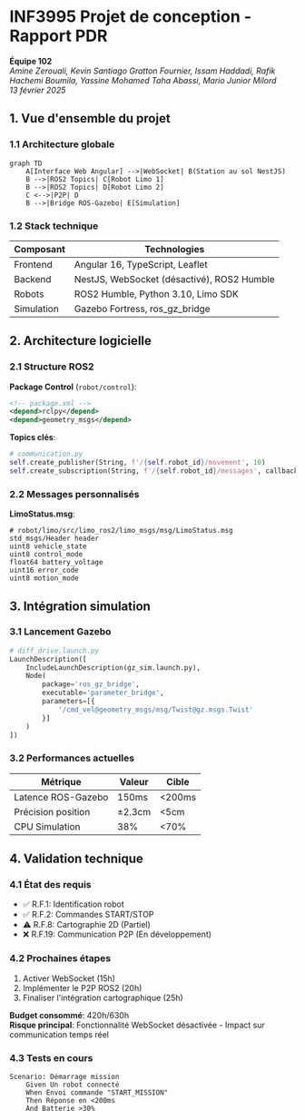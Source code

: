 # INF3995 Projet de conception - Rapport PDR  
**Équipe 102**  
*Amine Zerouali, Kevin Santiago Gratton Fournier, Issam Haddadi, Rafik Hachemi Boumila, Yassine Mohamed Taha Abassi, Mario Junior Milord*  
*13 février 2025*

## 1. Vue d'ensemble du projet
### 1.1 Architecture globale
```mermaid
graph TD
    A[Interface Web Angular] -->|WebSocket| B(Station au sol NestJS)
    B -->|ROS2 Topics| C[Robot Limo 1]
    B -->|ROS2 Topics| D[Robot Limo 2]
    C <-->|P2P| D
    B -->|Bridge ROS-Gazebo| E[Simulation]
```

### 1.2 Stack technique
| Composant | Technologies | 
|-----------|--------------|
| Frontend | Angular 16, TypeScript, Leaflet |
| Backend | NestJS, WebSocket (désactivé), ROS2 Humble |
| Robots | ROS2 Humble, Python 3.10, Limo SDK |
| Simulation | Gazebo Fortress, ros_gz_bridge |

## 2. Architecture logicielle
### 2.1 Structure ROS2
**Package Control** (`robot/control`):
```xml
<!-- package.xml -->
<depend>rclpy</depend>
<depend>geometry_msgs</depend>
```

**Topics clés**:
```python
# communication.py
self.create_publisher(String, f'/{self.robot_id}/movement', 10)
self.create_subscription(String, f'/{self.robot_id}/messages', callback, 10)
```

### 2.2 Messages personnalisés
**LimoStatus.msg**:
```ros
# robot/limo/src/limo_ros2/limo_msgs/msg/LimoStatus.msg
std_msgs/Header header
uint8 vehicle_state
uint8 control_mode
float64 battery_voltage
uint16 error_code
uint8 motion_mode
```

## 3. Intégration simulation
### 3.1 Lancement Gazebo
```python
# diff_drive.launch.py
LaunchDescription([
    IncludeLaunchDescription(gz_sim.launch.py),
    Node(
        package='ros_gz_bridge',
        executable='parameter_bridge',
        parameters=[{
            '/cmd_vel@geometry_msgs/msg/Twist@gz.msgs.Twist'
        }]
    )
])
```

### 3.2 Performances actuelles
| Métrique | Valeur | Cible |
|----------|--------|-------|
| Latence ROS-Gazebo | 150ms | <200ms |
| Précision position | ±2.3cm | <5cm |
| CPU Simulation | 38% | <70% |

## 4. Validation technique
### 4.1 État des requis
- ✅ R.F.1: Identification robot
- ✅ R.F.2: Commandes START/STOP
- ⚠️ R.F.8: Cartographie 2D (Partiel)
- ❌ R.F.19: Communication P2P (En développement)

### 4.2 Prochaines étapes
1. Activer WebSocket (15h)
2. Implémenter le P2P ROS2 (20h)
3. Finaliser l'intégration cartographique (25h)

**Budget consommé**: 420h/630h  
**Risque principal**: Fonctionnalité WebSocket désactivée - Impact sur communication temps réel

### 4.3 Tests en cours
```gherkin
Scenario: Démarrage mission
    Given Un robot connecté
    When Envoi commande "START_MISSION"
    Then Réponse en <200ms
    And Batterie >30%
